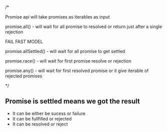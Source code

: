/* 

Promise api will take promises as iterables as input

promise.all() - will wait for all promise to resolved or return just after a single rejection 

FAIL FAST MODEL

promise.allSettled() - will wait for all promise to get settled

promise.race() - will wait for first promise resolve or rejection

promise.any() - will wait for first resolved promise or it give iterable of rejected promises


*/ 


## Promise is settled means we got the result 

- It can be either be sucess or failure
- It can be fullfilled or rejected
- It can be resolved or reject